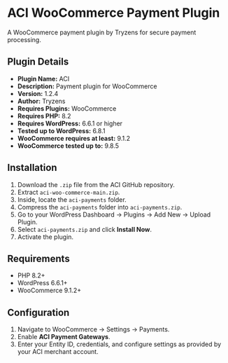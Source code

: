 
# ACI WooCommerce Payment Plugin

A WooCommerce payment plugin by Tryzens for secure payment processing.

## Plugin Details

- **Plugin Name:** ACI
- **Description:** Payment plugin for WooCommerce
- **Version:** 1.2.4
- **Author:** Tryzens
- **Requires Plugins:** WooCommerce
- **Requires PHP:** 8.2
- **Requires WordPress:** 6.6.1 or higher
- **Tested up to WordPress:** 6.8.1
- **WooCommerce requires at least:** 9.1.2
- **WooCommerce tested up to:** 9.8.5

## Installation

1. Download the `.zip` file from the ACI GitHub repository.
2. Extract `aci-woo-commerce-main.zip`.
3. Inside, locate the `aci-payments` folder.
4. Compress the `aci-payments` folder into `aci-payments.zip`.
5. Go to your WordPress Dashboard → Plugins → Add New → Upload Plugin.
6. Select `aci-payments.zip` and click **Install Now**.
7. Activate the plugin.

## Requirements

- PHP 8.2+
- WordPress 6.6.1+
- WooCommerce 9.1.2+

## Configuration

1. Navigate to WooCommerce → Settings → Payments.
2. Enable **ACI Payment Gateways**.
3. Enter your Entity ID, credentials, and configure settings as provided by your ACI merchant account.
